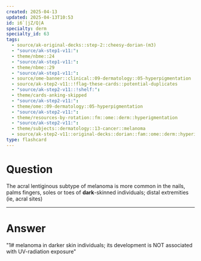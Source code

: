 ```yaml
---
created: 2025-04-13
updated: 2025-04-13T10:53
id: i6`|jZ/Q|A
specialty: derm
specialty_id: 63
tags:
  - source/ak-original-decks::step-2::cheesy-dorian-(m3)
  - "source/ak-step1-v11:": 
  - theme/nbme::24
  - "source/ak-step1-v11:": 
  - theme/nbme::29
  - "source/ak-step1-v11:": 
  - source/ome-banner::clinical::09-dermatology::05-hyperpigmentation
  - source/ak-step2-v11::!flag-these-cards::potential-duplicates
  - "source/ak-step2-v11::!shelf:": 
  - theme/cards-anking-skipped
  - "source/ak-step2-v11:": 
  - theme/ome::09-dermatology::05-hyperpigmentation
  - "source/ak-step2-v11:": 
  - theme/resources-by-rotation::fm::ome::derm::hyperigmentation
  - "source/ak-step2-v11:": 
  - theme/subjects::dermatology::13-cancer::melanoma
  - source/ak-step2-v11::original-decks::dorian::fam::ome::derm::hyperigmentation
type: flashcard
---
```


# Question
The acral lentiginous subtype of melanoma is more common in the nails, palms fingers, soles or toes of **dark**-skinned individuals; distal extremities (ie, acral sites)

---

# Answer
"1# melanoma in darker skin individuals; its development is NOT associated with UV-radiation exposure"